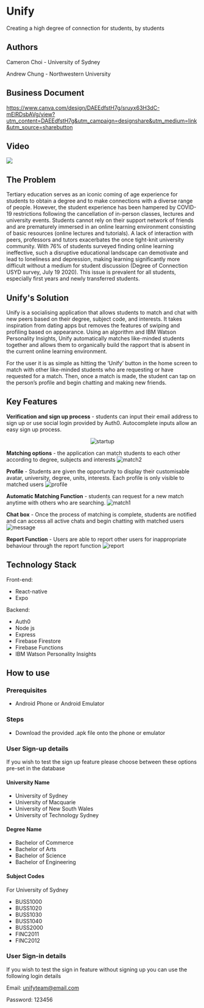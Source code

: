 # Unify

Creating a high degree of connection for students, by students

## Authors

Cameron Choi - University of Sydney

Andrew Chung - Northwestern University

## Business Document

https://www.canva.com/design/DAEEdfstH7g/sruyx63H3dC-mElRDsbAVg/view?utm_content=DAEEdfstH7g&utm_campaign=designshare&utm_medium=link&utm_source=sharebutton

## Video

[![](http://img.youtube.com/vi/iYj3i6y5SHk/0.jpg)](http://www.youtube.com/watch?v=iYj3i6y5SHk "Unify")

## The Problem

Tertiary education serves as an iconic coming of age experience for students to obtain a degree and to make connections with a diverse range of people. However, the student experience has been hampered by COVID-19 restrictions following the cancellation of in-person classes, lectures and university events. Students cannot rely on their support network of friends and are prematurely immersed in an online learning environment consisting of basic resources (online lectures and tutorials). A lack of interaction with peers, professors and tutors exacerbates the once tight-knit university community. With 76% of students surveyed finding online learning ineffective, such a disruptive educational landscape can demotivate and lead to loneliness and depression, making learning significantly more difficult without a medium for student discussion (Degree of Connection USYD survey, July 19 2020). This issue is prevalent for all students, especially first years and newly transferred students.

## Unify's Solution

Unify is a socialising application that allows students to match and chat with new peers based on their degree, subject code, and interests. It takes inspiration from dating apps but removes the features of swiping and profiling based on appearance. Using an algorithm and IBM Watson Personality Insights, Unify automatically matches like-minded students together and allows them to organically build the rapport that is absent in the current online learning environment.

For the user it is as simple as hitting the ‘Unify’ button in the home screen to match with other like-minded students who are requesting or have requested for a match. Then, once a match is made, the student can tap on the person’s profile and begin chatting and making new friends.

## Key Features

**Verification and sign up process** - students can input their email address to sign up or use social login provided by Auth0. Autocomplete inputs allow an easy sign up process.

<p align="center">
  <img src="./screenshots/Startupscreen.png" alt="startup">
</p>

**Matching options** - the application can match students to each other according to degree, subjects and interests
![match2](./screenshots/match2.png)

**Profile** - Students are given the opportunity to display their customisable avatar, university, degree, units, interests. Each profile is only visible to matched users
![profile](./screenshots/profile.png)

**Automatic Matching Function** - students can request for a new match anytime with others who are searching.
![match1](./screenshots/match1.png)

**Chat box** - Once the process of matching is complete, students are notified and can access all active chats and begin chatting with matched users
![message](./screenshots/message.png)

**Report Function** - Users are able to report other users for inappropriate behaviour through the report function
![report](./screenshots/report.png)

## Technology Stack

Front-end:

- React-native
- Expo

Backend:

- Auth0
- Node js
- Express
- Firebase Firestore
- Firebase Functions
- IBM Watson Personality Insights

## How to use

### Prerequisites

- Android Phone or Android Emulator

### Steps

- Download the provided .apk file onto the phone or emulator

### User Sign-up details

If you wish to test the sign up feature please choose between these options pre-set in the database

#### University Name

- University of Sydney
- University of Macquarie
- University of New South Wales
- University of Technology Sydney

#### Degree Name

- Bachelor of Commerce
- Bachelor of Arts
- Bachelor of Science
- Bachelor of Engineering

#### Subject Codes

For University of Sydney

- BUSS1000
- BUSS1020
- BUSS1030
- BUSS1040
- BUSS2000
- FINC2011
- FINC2012

### User Sign-in details

If you wish to test the sign in feature without signing up you can use the following login details

Email: unifyteam@email.com

Password: 123456
